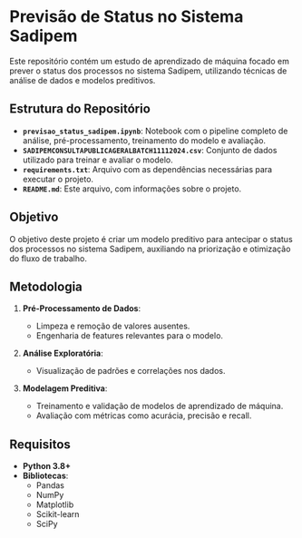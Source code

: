 # Previsão de Status no Sistema Sadipem

Este repositório contém um estudo de aprendizado de máquina focado em prever o status dos processos no sistema Sadipem, utilizando técnicas de análise de dados e modelos preditivos.

## Estrutura do Repositório

- **`previsao_status_sadipem.ipynb`**: Notebook com o pipeline completo de análise, pré-processamento, treinamento do modelo e avaliação.
- **`SADIPEMCONSULTAPUBLICAGERALBATCH11112024.csv`**: Conjunto de dados utilizado para treinar e avaliar o modelo.
- **`requirements.txt`**: Arquivo com as dependências necessárias para executar o projeto.
- **`README.md`**: Este arquivo, com informações sobre o projeto.

## Objetivo

O objetivo deste projeto é criar um modelo preditivo para antecipar o status dos processos no sistema Sadipem, auxiliando na priorização e otimização do fluxo de trabalho.

## Metodologia

1. **Pré-Processamento de Dados**:
   - Limpeza e remoção de valores ausentes.
   - Engenharia de features relevantes para o modelo.

2. **Análise Exploratória**:
   - Visualização de padrões e correlações nos dados.

3. **Modelagem Preditiva**:
   - Treinamento e validação de modelos de aprendizado de máquina.
   - Avaliação com métricas como acurácia, precisão e recall.

## Requisitos

- **Python 3.8+**
- **Bibliotecas**:
  - Pandas
  - NumPy
  - Matplotlib
  - Scikit-learn
  - SciPy

